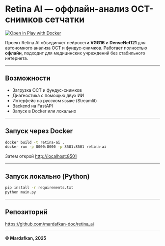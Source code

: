 # Retina AI — оффлайн-анализ OCT-снимков сетчатки

[![Open in Play with Docker](https://img.shields.io/badge/Запустить%20в-Play%20with%20Docker-blue?logo=docker)](https://labs.play-with-docker.com/)

Проект Retina AI объединяет нейросети **VGG16** и **DenseNet121** для автономного анализа OCT и фундус-снимков. Работает полностью **офлайн**, подходит для медицинских учреждений без стабильного интернета.

---

## Возможности

- Загрузка OCT и фундус-снимков
- Диагностика с помощью двух ИИ
- Интерфейс на русском языке (Streamlit)
- Backend на FastAPI
- Запуск в Docker или локально

---

## Запуск через Docker

```bash
docker build -t retina-ai .
docker run -p 8000:8000 -p 8501:8501 retina-ai
```

Затем открой [http://localhost:8501](http://localhost:8501)

---

## Запуск локально (Python)

```bash
pip install -r requirements.txt
python main.py
```

---

## Репозиторий

https://github.com/mardafkan-doc/retina_ai

---

**© Mardafkan, 2025**